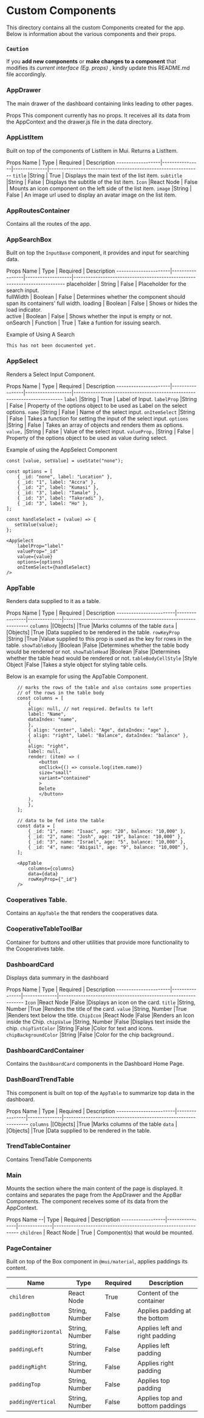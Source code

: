 # Custom Components
This directory contains all the custom Components created for the app. Below is information about the various 
components and their props.

### `Caution`
If you **add new components** or **make changes to a component** that modifies its *current interface (_Eg. props_)* , kindly update this README.md file accordingly.


### AppDrawer
The main drawer of the dashboard containing links leading to other pages.

Props
This component currently has no props. It receives all its data from the AppContext and the drawer.js file in the 
data directory.


### AppListItem
Built on top of the components of ListItem in Mui. Returns a ListItem.

Props
Name              | Type           | Required     | Description
------------------|----------------|--------------|--------------------------------------------------------------
`title`           |String          | True         | Displays the main text of the list item.
`subtitle`        |String          | False        | Displays the subtitle of the list item.
`Icon`            |React Node      | False        | Mounts an icon component on the left side of the list item.
`image`           |String          | False        | An image url used to display an avatar image on the list item.


### AppRoutesContainer
Contains all the routes of the app.


### AppSearchBox
Built on top the `InputBase` component, it provides and input for searching data.

Props
Name                  | Type            | Required          | Description
----------------------|-----------------|-------------------|--------------------------------------------------------------------------
placeholder           | String          | False             | Placeholder for the search input.   
fullWidth             | Boolean         | False             | Determines whether the component should span its containers' full width.
loading               | Boolean         | False             | Shows or hides the load indicator.   
active                | Boolean         | False             | Shows whether the input is empty or not.
onSearch              | Function        | True              | Take a funtion for issuing search.

Example of Using A Search
```
This has not been documented yet.
```


### AppSelect
Renders a Select Input Component.

Props
Name                  | Type            | Required          | Description
----------------------|-----------------|-------------------|-------------------------------------------------------------------------
`label`               |String           | True              | Label of Input.
`labelProp`           |String           | False             | Property of the options object to be used as Label on the select options.
`name`                |String           | False             | Name of the select input.
`onItemSelect`        |String           | False             | Takes a function for setting the input of the select input.
`options`             |String           | False             | Takes an array of objects and renders them as options.
`value,`              |String           | False             | Value of the select input.
`valueProp,`          |String           | False             | Property of the options object to be used as value during select.

Example of using the AppSelect Component
```
const [value, setValue] = useState("none");

const options = [
    { _id: "none", label: "Location" },
    { _id: "1", label: "Accra" },
    { _id: "2", label: "Kumasi" },
    { _id: "3", label: "Tamale" },
    { _id: "3", label: "Takoradi" },
    { _id: "3", label: "Ho" },
];

const handleSelect = (value) => {
   setValue(value);
};

<AppSelect
    labelProp="label"
    valueProp="_id"
    value={value}
    options={options}
    onItemSelect={handleSelect}
/>
```


### AppTable
Renders data supplied to it as a table.

Props
Name                    | Type           | Required     | Description
------------------------|----------------|--------------|---------------------------------------------------------------
`columns`               |[Objects]       |True          |Marks columns of the table
`data`                  |[Objects]       |True          |Data supplied to be rendered in the table.
`rowKeyProp`            |String          |True          |Value supplied to this prop is used as the key for rows in the table.
`showTableBody`         |Boolean         |False         |Determines whether the table body would be rendered or not.
`showTableHead`         |Boolean         |False         |Determines whether the table head would be rendered or not.
`tableBodyCellStyle`    |Style Object    |False         |Takes a style object for styling table cells.

Below is an example for using the AppTable Component.
```
    // marks the rows of the table and also contains some properties
    // of the rows in the table body
    const columns = [
        {
        align: null, // not required. Defaults to left
        label: "Name",
        dataIndex: "name",
        },
        { align: "center", label: "Age", dataIndex: "age" },
        { align: "right", label: "Balance", dataIndex: "balance" },
        {
        align: "right",
        label: null,
        render: (item) => (
            <button
            onClick={() => console.log(item.name)}
            size="small"
            variant="contained"
            >
            Delete
            </button>
        ),
        },
    ];

    // data to be fed into the table
    const data = [
        { _id: "1", name: "Isaac", age: "20", balance: "10,000" },
        { _id: "2", name: "Josh", age: "19", balance: "10,000" },
        { _id: "3", name: "Israel", age: "5", balance: "10,000" },
        { _id: "4", name: "Abigail", age: "9", balance: "10,000" },
    ];

    <AppTable 
        columns={columns}
        data={data}
        rowKeyProp={"_id"}   
    />
```

### Cooperatives Table.
Contains an `AppTable` the that renders the cooperatives data.


### CooperativeTableToolBar
Container for buttons and other utilities that provide more functionality to the Cooperatives table.


### DashboardCard
Displays data summary in the dashboard

Props
Name                  | Type           | Required     | Description
----------------------|----------------|--------------|---------------------------------------------------------------
`Icon`                |React Node      |False         |Displays an icon on the card.
`title`               |String, Number  |True          |Renders the title of the card.
`value`               |String, Number  |True          |Renders text below the title.
`ChipIcon`            |React Node      |False         |Renders an Icon inside the Chip.
`chipValue`           |String, Number  |False         |Displays text inside the chip.
`chipTintColor`       |String          |False         |Color for text and icons.
`chipBackgroundColor` |String          |False         |Color for the chip background..


### DashboardCardContainer
Contains the `DashBoardCard` components in the Dashboard Home Page.

### DashBoardTrendTable
This component is built on top of the `AppTable` to summarize top data in the dashboard.

Props
Name                    | Type           | Required     | Description
------------------------|----------------|--------------|---------------------------------------------------------------
`columns`               |[Objects]       |True          |Marks columns of the table
`data`                  |[Objects]       |True          |Data supplied to be rendered in the table.


### TrendTableContainer
Contains TrendTable Components


### Main
Mounts the section where the main content of the page is displayed. It contains and separates the page from the AppDrawer
and the AppBar Components. The component receives some of its data from the AppContext.

Props
Name            --| Type           | Required     | Description
------------------|----------------|--------------|---------------------------------------------------------------
`children`        | React Node     | True         | Component(s) that would be mounted.    


### PageContainer
Built on top of the Box component in `@mui/material`, applies paddings its content.

Name                  | Type           | Required     | Description
----------------------|----------------|--------------|---------------------------------------------------------------
`children`            |React Node      | True         | Content of the container
`paddingBottom`       |String, Number  | False        | Applies padding at the bottom
`paddingHorizontal`   |String, Number  | False        | Applies left and right padding
`paddingLeft`         |String, Number  | False        | Applies left padding
`paddingRight`        |String, Number  | False        | Applies right padding
`paddingTop`          |String, Number  | False        | Applies top padding
`paddingVertical`     |String, Number  | False        | Applies top and bottom paddings


